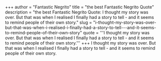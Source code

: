 +++
author = "Fantastic Negrito"
title = "the best Fantastic Negrito Quote"
description = "the best Fantastic Negrito Quote: I thought my story was over. But that was when I realised I finally had a story to tell - and it seems to remind people of their own story."
slug = "i-thought-my-story-was-over-but-that-was-when-i-realised-i-finally-had-a-story-to-tell---and-it-seems-to-remind-people-of-their-own-story"
quote = '''I thought my story was over. But that was when I realised I finally had a story to tell - and it seems to remind people of their own story.'''
+++
I thought my story was over. But that was when I realised I finally had a story to tell - and it seems to remind people of their own story.
